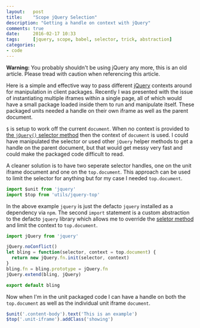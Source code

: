 ```yaml
---
layout:   post
title:    "Scope jQuery Selection"
description: "Getting a handle on context with jQuery"
comments: true
date:     2016-02-17 10:33
tags:     [jquery, scope, babel, selector, trick, abstraction]
categories:
- code
---
```


<div class='warning'>
<strong>Warning:</strong> You probably shouldn't be using jQuery any more, this is an old article. Please tread with caution when referencing this article.
</div>

Here is a simple and effective way to pass different [jQuery](https://jquery.com/) contexts around for manipulation in client packages. Recently I was presented with the issue of instantiating multiple iframes within a single page, all of which would have a small package loaded inside them to run and manipulate itself. These packaged units needed a handle on their own iframe as well as the parent document.

`$` is setup to work off the current `document`. When no context is provided to [the `jQuery()` selector method](https://github.com/jquery/jquery/blob/master/src/core/init.js#L18) then the context of `document` is used. I could have manipulated the selector or used other `jQuery` helper methods to get a handle on the parent document, but that would get messy very fast and could make the packaged code difficult to read.

A cleaner solution is to have two seperate selector handles, one on the unit iframe document and one on the `top.document`. This approach can be used to limit the selector for anything but for my case I needed `top.document`.

```javascript
import $unit from 'jquery'
import $top from 'utils/jquery-top'
```

In the above example `jquery` is just the defacto `jquery` installed as a dependency via `npm`. The second `import` statement is a custom abstraction to the defacto `jquery` library which allows me to override the [seletor method](http://devdocs.io/jquery/jquery#jQuery1) and limit the context to `top.document`.

```javascript
import jQuery from 'jquery'

jQuery.noConflict()
let bling = function(selector, context = top.document) {
  return new jQuery.fn.init(selector, context)
}
bling.fn = bling.prototype = jQuery.fn
jQuery.extend(bling, jQuery)

export default bling
```

Now when I'm in the unit packaged code I can have a handle on both the `top.document` as well as the individual unit iframe `document`.

```javascript
$unit('.content-body').text('This is an example')
$top('.unit-iframe').addClass('showing')
```
